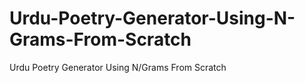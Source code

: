 # Urdu-Poetry-Generator-Using-N-Grams-From-Scratch
Urdu Poetry Generator Using N/Grams From Scratch
